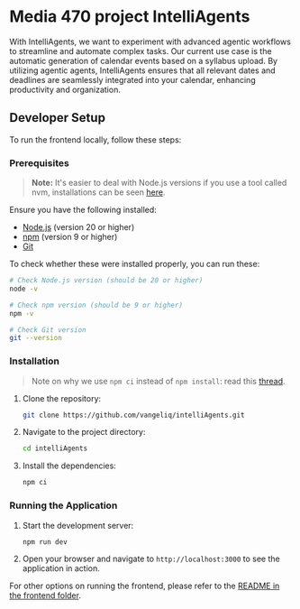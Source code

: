 
# Media 470 project IntelliAgents


With IntelliAgents, we want to experiment with advanced agentic workflows to streamline and automate complex tasks. Our current use case is the automatic generation of calendar events based on a syllabus upload. By utilizing agentic agents, IntelliAgents ensures that all relevant dates and deadlines are seamlessly integrated into your calendar, enhancing productivity and organization.


## Developer Setup

To run the frontend locally, follow these steps:

### Prerequisites
> **Note:** It's easier to deal with Node.js versions if you use a tool called nvm, installations can be seen [here](https://www.freecodecamp.org/news/node-version-manager-nvm-install-guide/).

Ensure you have the following installed:
- [Node.js](https://nodejs.org/) (version 20 or higher)
- [npm](https://www.npmjs.com/) (version 9 or higher)
- [Git](https://git-scm.com/)


To check whether these were installed properly, you can run these:
```bash
# Check Node.js version (should be 20 or higher)
node -v

# Check npm version (should be 9 or higher)
npm -v

# Check Git version
git --version
```

### Installation
 > Note on why we use `npm ci` instead of `npm install`: read this [thread](https://stackoverflow.com/questions/48524417/should-the-package-lock-json-file-be-added-to-gitignore).
1. Clone the repository:
    ```sh
    git clone https://github.com/vangeliq/intelliAgents.git
    ```
2. Navigate to the project directory:
    ```sh
    cd intelliAgents
    ```
3. Install the dependencies:
    ```sh
    npm ci
    ```
### Running the Application

1. Start the development server:
    ```sh
    npm run dev
    ```
2. Open your browser and navigate to `http://localhost:3000` to see the application in action.

For other options on running the frontend, please refer to the [README in the frontend folder](frontend/README.md).


